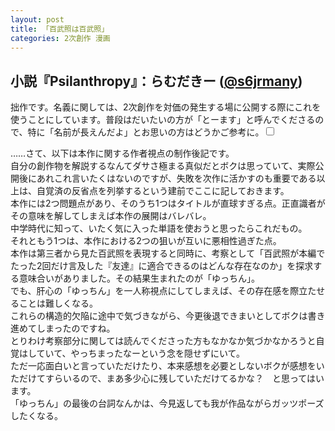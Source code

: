 ```yaml
---
layout: post
title: 「百武照は百武照」
categories: 2次創作 漫画
---
```


## 小説『Psilanthropy』：らむだきー ([@s6jrmany](https://twitter.com/s6jrmany))
<label for="accordion">拙作です。名義に関しては、2次創作を対価の発生する場に公開する際にこれを使うことにしています。普段はだいたいの方が「とーます」と呼んでくださるので、特に「名前が長えんだよ」とお思いの方はどうかご参考に。</label><input type="checkbox" id="accordion" class="assim"><div class="details">
……さて、以下は本作に関する作者視点の制作後記です。  
自分の創作物を解説するなんてダサさ極まる真似だとボクは思っていて、実際公開後にあれこれ言いたくはないのですが、失敗を次作に活かすのも重要である以上は、自覚済の反省点を列挙するという建前でここに記しておきます。  
本作には2つ問題点があり、そのうち1つはタイトルが直球すぎる点。正直識者がその意味を解してしまえば本作の展開はバレバレ。  
中学時代に知って、いたく気に入った単語を使おうと思ったらこれだもの。  
それともう1つは、本作における2つの狙いが互いに悪相性過ぎた点。  
本作は第三者から見た百武照を表現すると同時に、考察として「百武照が本編でたった2回だけ言及した『友達』に適合できるのはどんな存在なのか」を探求する意味合いがありました。その結果生まれたのが「ゆっちん」。  
でも、肝心の「ゆっちん」を一人称視点にしてしまえば、その存在感を際立たせることは難しくなる。  
これらの構造的欠陥に途中で気づきながら、今更後退できまいとしてボクは書き進めてしまったのですね。  
とりわけ考察部分に関しては読んでくださった方もなかなか気づかなかろうと自覚はしていて、やっちまったなーという念を隠せずにいて。  
ただ一応面白いと言っていただけたり、本来感想を必要としないボクが感想をいただけてすらいるので、まあ多少心に残していただけてるかな？　と思ってはいます。  
「ゆっちん」の最後の台詞なんかは、今見返しても我が作品ながらガッツポーズしたくなる。  
</div>
